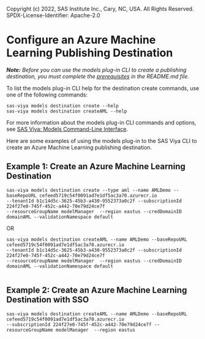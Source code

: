 Copyright (c) 2022, SAS Institute Inc., Cary, NC, USA.  All Rights Reserved.
SPDX-License-Identifier: Apache-2.0

# Configure an Azure Machine Learning Publishing Destination

_**Note:** Before you can use the models plug-in CLI to create a publishing destination, you must complete the [prerequisites](./README.md#prerequisites) in the README.md file._

To list the models plug-in CLI help for the destination create commands, use one of the following commands:

```commandline
sas-viya models destination create --help
sas-viya models destination createAML --help
```

For more information about the models plug-in CLI commands and options, see [SAS Viya: Models Command-Line Interface](https://documentation.sas.com/?cdcId=mdlmgrcdc&cdcVersion=default&docsetId=mdlmgrcli&docsetTarget=titlepage.htm).

Here are some examples of using the models plug-in to the SAS Viya CLI to create an Azure Machine Learning publishing destination.

## Example 1: Create an Azure Machine Learning Destination

```commandline
sas-viya models destination create --type aml --name AMLDemo --baseRepoURL cefeed5719c54f0091ad7e1df5ac3a70.azurecr.io 
--tenantId b1c14d5c-3625-45b3-a430-9552373a0c2f --subscriptionId 224f27e0-745f-452c-a442-70e79d24ce7f 
--resourceGroupName modelManager  --region eastus --credDomainID domainAML --validationNamespace default
```

OR

```commandline
sas-viya models destination createAML --name AMLDemo --baseRepoURL cefeed5719c54f0091ad7e1df5ac3a70.azurecr.io 
--tenantId b1c14d5c-3625-45b3-a430-9552373a0c2f --subscriptionId 224f27e0-745f-452c-a442-70e79d24ce7f 
--resourceGroupName modelManager  --region eastus --credDomainID domainAML --validationNamespace default 
 
```

## Example 2: Create an Azure Machine Learning Destination with SSO

```commandline
sas-viya models destination createAML --name AMLDemo --baseRepoURL cefeed5719c54f0091ad7e1df5ac3a70.azurecr.io 
--subscriptionId 224f27e0-745f-452c-a442-70e79d24ce7f --resourceGroupName modelManager  --region eastus
```
